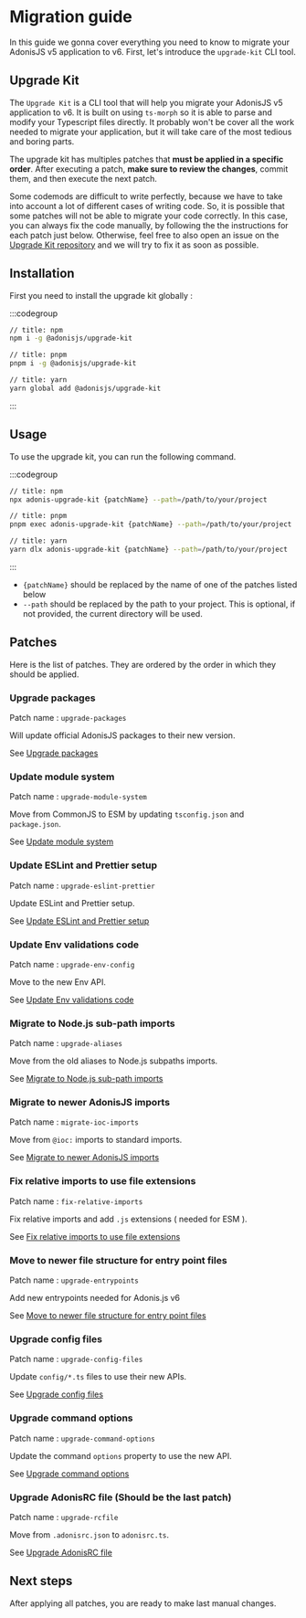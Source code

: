 # Migration guide

In this guide we gonna cover everything you need to know to migrate your AdonisJS v5 application to v6. First, let's introduce the `upgrade-kit` CLI tool.

## Upgrade Kit

The `Upgrade Kit` is a CLI tool that will help you migrate your AdonisJS v5 application to v6. It is built on using `ts-morph` so it is able to parse and modify your Typescript files directly. It probably won't be cover all the work needed to migrate your application, but it will take care of the most tedious and boring parts.

The upgrade kit has multiples patches that **must be applied in a specific order**. After executing a patch, **make sure to review the changes**, commit them, and then execute the next patch.

Some codemods are difficult to write perfectly, because we have to take into account a lot of different cases of writing code. So, it is possible that some patches will not be able to migrate your code correctly. In this case, you can always fix the code manually, by following the the instructions for each patch just below. Otherwise, feel free to also open an issue on the [Upgrade Kit repository](https://github.com/adonisjs/upgrade-kit) and we will try to fix it as soon as possible.

## Installation

First you need to install the upgrade kit globally :

:::codegroup

```sh
// title: npm
npm i -g @adonisjs/upgrade-kit
```

```sh
// title: pnpm
pnpm i -g @adonisjs/upgrade-kit
```

```sh
// title: yarn
yarn global add @adonisjs/upgrade-kit
```

:::

## Usage

To use the upgrade kit, you can run the following command.

:::codegroup

```sh
// title: npm
npx adonis-upgrade-kit {patchName} --path=/path/to/your/project
```

```sh
// title: pnpm
pnpm exec adonis-upgrade-kit {patchName} --path=/path/to/your/project
```

```sh
// title: yarn
yarn dlx adonis-upgrade-kit {patchName} --path=/path/to/your/project
```

:::

- `{patchName}` should be replaced by the name of one of the patches listed below
- `--path` should be replaced by the path to your project. This is optional, if not provided, the current directory will be used.

## Patches

Here is the list of patches. They are ordered by the order in which they should be applied.

### Upgrade packages

Patch name : `upgrade-packages`

Will update official AdonisJS packages to their new version.

See [Upgrade packages](./1_upgrade_packages.md)

### Update module system

Patch name : `upgrade-module-system`

Move from CommonJS to ESM by updating `tsconfig.json` and `package.json`.

See [Update module system](./2_update_module_system.md)

### Update ESLint and Prettier setup

Patch name : `upgrade-eslint-prettier`

Update ESLint and Prettier setup.

See [Update ESLint and Prettier setup](./3_update_eslint_prettier_setup.md)

### Update Env validations code

Patch name : `upgrade-env-config`

Move to the new Env API.

See [Update Env validations code](./4_update_env_validations_code.md)

### Migrate to Node.js sub-path imports

Patch name : `upgrade-aliases`

Move from the old aliases to Node.js subpaths imports.

See [Migrate to Node.js sub-path imports](./5_upgrade_aliases.md)

### Migrate to newer AdonisJS imports

Patch name : `migrate-ioc-imports`

Move from `@ioc:` imports to standard imports.

See [Migrate to newer AdonisJS imports](./6_migrate_to_newer_imports.md)

### Fix relative imports to use file extensions

Patch name : `fix-relative-imports`

Fix relative imports and add `.js` extensions ( needed for ESM ).

See [Fix relative imports to use file extensions](./7_fix_relative_imports.md)

### Move to newer file structure for entry point files

Patch name : `upgrade-entrypoints`

Add new entrypoints needed for Adonis.js v6

See [Move to newer file structure for entry point files](./8_upgrade_entrypoints.md)

### Upgrade config files

Patch name : `upgrade-config-files`

Update `config/*.ts` files to use their new APIs.

See [Upgrade config files](./9_upgrade_config_files.md)

### Upgrade command options

Patch name : `upgrade-command-options`

Update the command `options` property to use the new API.

See [Upgrade command options](./10_upgrade_commands_options.md)

### Upgrade AdonisRC file (Should be the last patch)

Patch name : `upgrade-rcfile`

Move from `.adonisrc.json` to `adonisrc.ts`.

See [Upgrade AdonisRC file](./11_upgrade_adonisrc_file.md)

## Next steps

After applying all patches, you are ready to make last manual changes.
